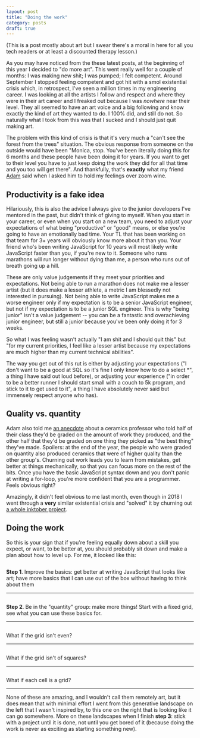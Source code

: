 ```yaml
---
layout: post
title: "Doing the work"
category: posts
draft: true
---
```

<link type="text/css" rel="stylesheet" href="/css/floatie-bits.css">

(This is a post mostly about art but I swear there's a moral in here for all you tech readers or at least
a discounted therapy lesson.)

As you may have noticed from the these latest posts, at the beginning of this year I decided to "do more art". This went really well for a couple of months: I was making new shit; I was pumped; I felt competent. Around September I stopped feeling competent and got hit with a smol existential crisis which, in retrospect, I've seen a million times in my engineering career. I was looking at all the artists I follow and respect and where they were in their art career and I freaked out because I was *nowhere* near their level. They all seemed to have an art voice and a big following and know exactly the kind of art they wanted to do. I 100% did, and still do not. So naturally what I took from this was that I sucked and I should just quit making art.

The problem with this kind of crisis is that it's very much a "can't see the forest from the trees" situation. The obvious response from someone on the outside would have been "Monica, stop. You've been literally doing this for 6 months and these people have been doing it for years. If you want to get to their level you have to just keep doing the work they did for all that time and you too will get there". And thankfully, that's **exactly** what my friend [Adam](https://twitter.com/mrmrs_) said when I asked him to hold my feelings over zoom wine.

## Productivity is a fake idea
Hilariously, this is also the advice I always give to the junior developers I've mentored in the past, but didn't think of giving to myself. When you start in your career, or even when you start on a new team, you need to adjust your expectations of what being "productive" or "good" means, or else you're going to have an emotionally bad time. Your TL that has been working on that team for 3+ years will obviously know more about it than you. Your friend who's been writing JavaScript for 10 years will most likely write JavaScript faster than you, if you're new to it. Someone who runs marathons will run longer without dying than me, a person who runs out of breath going up a hill. 

These are only value judgements if they meet your priorities and expectations. Not being able to run a marathon does not make me a lesser artist (but it does make a lesser athlete, a metric I am blessedly not interested in pursuing). Not being able to write JavaScript makes me a worse engineer only if my expectation is to be a senior JavaScript engineer, but not if my expectation is to be a junior SQL engineer. This is why "being junior" isn't a value judgement -- you can be a fantastic and overachieving junior engineer, but still a junior because you've been only doing it for 3 weeks.

So what I was feeling wasn't actually "I am shit and I should quit this" but "for my current priorities, I feel like a lesser artist because my expectations are much higher than my current technical abilities".

The way you get out of this rut is either by adjusting your expectations ("I don't want to be a good at SQL so it's fine I only know how to do a select *", a thing I have said out loud before), or adjusting your experience ("in order to be a better runner I should start small with a couch to 5k program, and stick to it to get used to it", a thing I have absolutely never said but immensely respect anyone who has).

## Quality vs. quantity
Adam also told me [an anecdote](https://austinkleon.com/2020/12/10/quantity-leads-to-quality-the-origin-of-a-parable/) about a ceramics professor who told half of their class they'd be graded on the amount of work they produced, and the other half that they'd be graded on one thing they picked as "the best thing" they've made. Spoilers: at the end of the year, the people who were graded on quantity also produced ceramics that were of higher quality than the other group's. Churning out work leads you to learn from mistakes, get better at things mechanically, so that you can focus more on the rest of the bits. Once you have the basic JavaScript syntax down and you don't panic at writing a for-loop, you're more confident that you are a programmer. Feels obvious right?

Amazingly, it didn't feel obvious to me last month, even though in 2018 I went through a **very** similar existential crisis and "solved" it by churning out [a whole inktober project](/posts/inktober/).

## Doing the work
So this is your sign that if you're feeling equally down about a skill you expect, or want, to be better at, you should probably sit down and make a plan about how to level up. For me, it looked like this:

<div class="floatie-bit">
  <img alt="" src="/images/2021-11/plotter.webp">
  <p><b>Step 1</b>. Improve the basics: get better at writing JavaScript that looks like art; have more basics that I can use out of the box without having to think about them </p>
</div>
<hr>

<div class="floatie-bit">
  <img alt="" src="/images/2021-11/1.webp">
  <p><b>Step 2</b>. Be in the "quantity" group: make more things! Start with a fixed grid, see what you can use these basics for.</p>
</div>
<hr>

<div class="floatie-bit">
  <img alt="" src="/images/2021-11/2.webp">
  <p>What if the grid isn't even?</p>
</div>
<hr>

<div class="floatie-bit">
  <img alt="" src="/images/2021-11/3.webp">
  <p>What if the grid isn't of squares?</p>
</div>
<hr>

<div class="floatie-bit">
  <img alt="" src="/images/2021-11/4.webp">
  <p>What if each cell is a grid?</p>
</div>
<hr>

None of these are amazing, and I wouldn't call them remotely art, but it does mean that with minimal effort I went from this generative landscape on the left that I wasn't inspired by, to this one on the right that is looking like it can go somewhere. More on these landscapes when I finish **step 3**: stick with a project until it is done, not until you get bored of it (because doing the work is never as exciting as starting something new).
<div class="floatie-bit">
  <img alt="" src="/images/2021-11/land1.webp">
  <img alt="" src="/images/2021-11/land2.webp">
</div>

